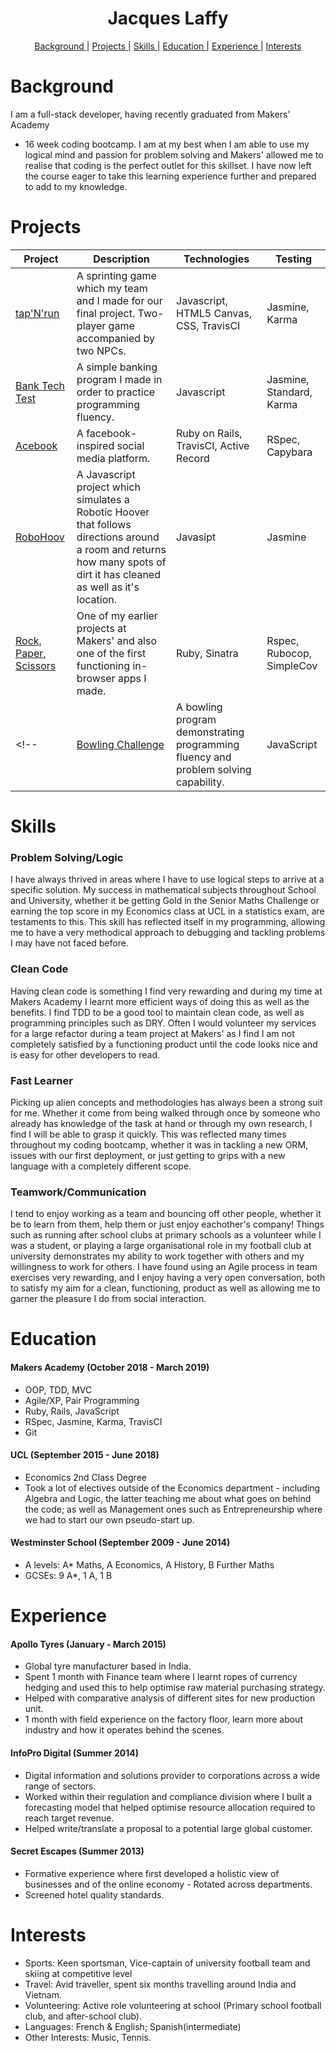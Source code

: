 <h1 align="center"> Jacques Laffy</h1>

<div align="center">

[Background ](#background) |
[Projects ](#projects) |
[Skills ](#skills) |
[Education ](#education) |
[Experience ](#experience) |
[Interests](#interests)

</div>

# Background

I am a full-stack developer, having recently graduated from Makers' Academy
- 16 week coding bootcamp. I am at my best when I am able to use my logical
mind and passion for problem solving and Makers' allowed me to realise that
coding is the perfect outlet for this skillset. I have now left the course
eager to take this learning experience further and prepared to add to my
knowledge.

# Projects

| Project       | Description                  | Technologies   | Testing   |
|--|--|--|--|
| [tap'N'run](https://github.com/jlaffbabs/tapNrun) | A sprinting game which my team and I made for our final project. Two-player game accompanied by two NPCs. | Javascript, HTML5 Canvas, CSS, TravisCI | Jasmine, Karma |
| [Bank Tech Test](https://github.com/jlaffbabs/bank-tech-test) | A simple banking program I made in order to practice programming fluency. | Javascript | Jasmine, Standard, Karma |
| [Acebook](https://github.com/jlaffbabs/acebook-rails-smoking-dragons) | A facebook-inspired social media platform. | Ruby on Rails, TravisCI, Active Record | RSpec, Capybara |
| [RoboHoov](https://github.com/jlaffbabs/RoboHoov) | A Javascript project which simulates a Robotic Hoover that follows directions around a room and returns how many spots of dirt it has cleaned as well as it's location. | Javasipt | Jasmine |
| [Rock, Paper, Scissors](https://github.com/jlaffbabs/rps-challenge) | One of my earlier projects at Makers' and also one of the first functioning in-browser apps I made. | Ruby, Sinatra | Rspec, Rubocop, SimpleCov |
<!--| [Bowling Challenge](https://github.com/jlaffbabs/bowling-challenge) | A bowling program demonstrating programming fluency and problem solving capability. | JavaScript | Jasmine |-->

# Skills

### Problem Solving/Logic

I have always thrived in areas where I have to use logical steps to arrive at a specific solution. My success in mathematical subjects throughout School and University, whether it be getting Gold in the Senior Maths Challenge or earning the top score in my Economics class at UCL in a statistics exam, are testaments to this. This skill has reflected itself in my programming, allowing me to have a very methodical approach to debugging and tackling problems I may have not faced before.

### Clean Code

Having clean code is something I find very rewarding and during my time at Makers Academy I learnt more efficient ways of doing this as well as the benefits. I find TDD to be a good tool to maintain clean code, as well as programming principles such as DRY. Often I would volunteer my services for a large refactor during a team project at Makers' as I find I am not completely satisfied by a functioning product until the code looks nice and is easy for other developers to read.

### Fast Learner

Picking up alien concepts and methodologies has always been a strong suit for me. Whether it come from being walked through once by someone who already has knowledge of the task at hand or through my own research, I find I will be able to grasp it quickly. This was reflected many times throughout my coding bootcamp, whether it was in tackling a new ORM, issues with our first deployment, or just getting to grips with a new language with a completely different scope.

### Teamwork/Communication

I tend to enjoy working as a team and bouncing off other people, whether it be to learn from them, help them or just enjoy eachother's company! Things such as running after school clubs at primary schools as a volunteer while I was a student, or playing a large organisational role in my football club at university demonstrates my ability to work together with others and my willingness to work for others. I have found using an Agile process in team exercises very rewarding, and I enjoy having a very open conversation, both to satisfy my aim for a clean, functioning, product as well as allowing me to garner the pleasure I do from social interaction.


# Education

#### Makers Academy (October 2018 - March 2019)

- OOP, TDD, MVC
- Agile/XP, Pair Programming
- Ruby, Rails, JavaScript
- RSpec, Jasmine, Karma, TravisCI
- Git

#### UCL (September 2015 - June 2018)

- Economics 2nd Class Degree
- Took a lot of electives outside of the Economics department - including Algebra and Logic, the latter teaching me about what goes on behind the code; as well as Management ones such as Entrepreneurship where we had to start our own pseudo-start up.

#### Westminster School (September 2009 - June 2014)
- A levels: A* Maths, A Economics, A History, B Further Maths
- GCSEs: 9 A*, 1 A, 1 B

# Experience

#### Apollo Tyres (January - March 2015)    
- Global tyre manufacturer based in India.
- Spent 1 month with Finance team where I learnt ropes of currency hedging and
  used this to help optimise raw material purchasing strategy.
- Helped with comparative analysis of different sites for new production unit.
- 1 month with field experience on the factory floor, learn more about industry
  and how it operates behind the scenes.

#### InfoPro Digital (Summer 2014)
- Digital information and solutions provider to corporations across a wide
  range of sectors.
- Worked within their regulation and compliance division where I built
  a forecasting model that helped optimise resource allocation required to
reach target revenue.
- Helped write/translate a proposal to a potential large global customer.

#### Secret Escapes (Summer 2013)
- Formative experience where first developed a holistic view of businesses and
  of the online economy - Rotated across departments.
- Screened hotel quality standards.

# Interests
- Sports: Keen sportsman, Vice-captain of university football team and skiing
  at competitive level
- Travel: Avid traveller, spent six months travelling around India and Vietnam.
- Volunteering: Active role volunteering at school (Primary school football
  club, and after-school club).
- Languages: French & English; Spanish(intermediate)
- Other Interests: Music, Tennis.
